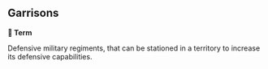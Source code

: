 ## Garrisons

**📑 Term**

Defensive military regiments, that can be stationed in a territory to increase its defensive capabilities.

<!---
keywords: hairy
aliases: Harry
-->